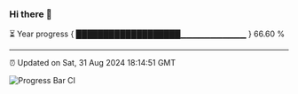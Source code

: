 ### Hi there 👋

⏳ Year progress { ███████████████████▁▁▁▁▁▁▁▁▁▁▁ } 66.60 %

---

⏰ Updated on Sat, 31 Aug 2024 18:14:51 GMT

![Progress Bar CI](https://github.com/liununu/liununu/workflows/Progress%20Bar%20CI/badge.svg)
